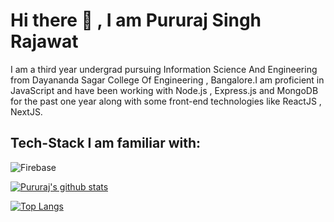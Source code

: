 # Hi there 👋 , I am Pururaj Singh Rajawat

I am a third year undergrad pursuing Information Science And Engineering from Dayananda Sagar College Of Engineering , Bangalore.I am proficient in JavaScript and have been working with Node.js , Express.js and MongoDB for the past one year along with some front-end technologies like ReactJS , NextJS.

## Tech-Stack I am familiar with:
![Firebase]({https://img.shields.io/badge/firebase-ffca28?style=for-the-badge&logo=firebase&logoColor=black})

[![Pururaj's github stats](https://github-readme-stats.vercel.app/api?username=pururaj987&count_private=true&show_icons=true&theme=radical&hide_rank=false)](https://github.com/anuraghazra/github-readme-stats)

[![Top Langs](https://github-readme-stats.vercel.app/api/top-langs/?username=pururaj987)](https://github.com/anuraghazra/github-readme-stats)


<!---
pururaj987/pururaj987 is a ✨ special ✨ repository because its `README.md` (this file) appears on your GitHub profile.
You can click the Preview link to take a look at your changes.
--->

